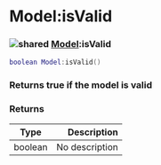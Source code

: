# Model:isValid

### ![shared](../../home/model/.gitbook/assets/shared.png) [Model](../../home/model/home/Model/):isValid

```lua
boolean Model:isValid()
```

### Returns true if the model is valid

### Returns

| Type    |    Description |
| ------- | -------------: |
| boolean | No description |
